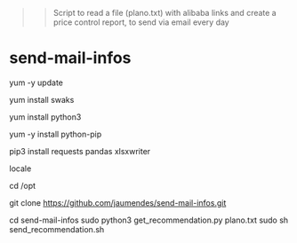 >> Script to read a file (plano.txt) with alibaba links and create a price control report, to send via email every day

# send-mail-infos


yum -y update

yum install swaks 

yum install python3

yum -y install python-pip


pip3 install requests pandas xlsxwriter

locale

cd /opt

git clone  https://github.com/jaumendes/send-mail-infos.git

cd send-mail-infos
sudo python3 get_recommendation.py plano.txt
sudo sh send_recommendation.sh
